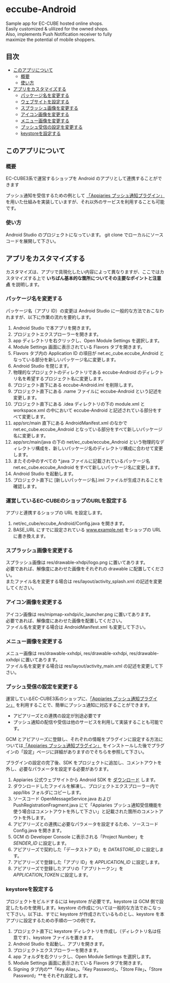 # eccube-Android

Sample app for EC-CUBE hosted online shops.  
Easily customized & ulilized for the owned shops.  
Also, implements Push Notification receiver to fully  
maximize the potential of mobile shoppers.

## 目次

- [このアプリについて](#このアプリについて)
  - [概要](#概要)
  - [使い方](#使い方)
- [アプリをカスタマイズする](#アプリをカスタマイズする)
  - [パッケージ名を変更する](#パッケージ名を変更する)
  - [ウェブサイトを設定する](#ウェブサイトを設定する)
  - [スプラッシュ画像を変更する](#スプラッシュ画像を変更する)
  - [アイコン画像を変更する](#アイコン画像を変更する)
  - [メニュー画像を変更する](#メニュー画像を変更する)
  - [プッシュ受信の設定を変更する](#プッシュ受信の設定を変更する)
  - [keystoreを設定する](#keystoreを設定する)


## このアプリについて

### 概要

EC-CUBE3系で運営するショップを Android のアプリとして連携することができます

プッシュ通知を受信するための例として [「Appiaries プッシュ通知プラグイン」](http://www.ec-cube.net/products/detail.php?product_id=1030) を用いた仕組みを実装していますが、それ以外のサービスを利用することも可能です。

### 使い方

Android Studio のプロジェクトになっています。 
git clone でローカルにソースコードを展開して下さい。

## アプリをカスタマイズする

カスタマイズは、アプリで具現化したい内容によって異なりますが、ここではカスタマイズする上で **いちばん基本的な箇所についてその主要なポイントと注意点** を説明します。

### パッケージ名を変更する

パッケージ名（アプリ ID）の変更は Android Studio に一般的な方法でおこなわれますが、以下に作業の流れを要約します。

1. Android Studio で本アプリを開きます。
2. プロジェクトエクスプローラーを開きます。
3. app ディレクトリを右クリックし、Open Module Settings を選択します。
4. Module Settings 画面に表示されている Flavors タブを開きます。
5. Flavors タブ内の Application ID の項目が net.ec_cube.eccube_Android となっている部分を新しいパッケージ名に変更します。
6. Android Studio を閉じます。
7. 物理的なプロジェクトのディレクトリである eccube-Android のディレクトリ名を希望するプロジェクト名に変更します。
8. プロジェクト直下にある eccube-Android.iml を削除します。
9. プロジェクト直下にある .name ファイルに eccube-Android という記述を変更します。
10. プロジェクト直下にある .idea ディレクトリの下の module.xml と workspace.xml の中において eccube-Android と記述されている部分をすべて変更します。
11. app/src/main 直下にある AndroidManifest.xml のなかで net.ec_cube.eccube_Android となっている部分をすべて新しいパッケージ名に変更します。
12. app/src/main/java の下の net/ec_cube/eccube_Android という物理的なディレクトリ構成を、新しいパッケージ名のディレクトリ構成に合わせて変更します。
13. またその中のすべての *.java ファイルに記載されているパッケージ名 net.ec_cube.eccube_Android をすべて新しいパッケージ名に変更します。
14. Android Studio を起動します。
15. プロジェクト直下に [新しいパッケージ名].iml ファイルが生成されることを確認します。

### 運営しているEC-CUBEのショップのURLを設定する

アプリと連携するショップの URL を設定します。

1. net/ec_cube/eccube_Android/Config.java を開きます。
2. BASE_URL にすでに設定されている www.example.net をショップの URL に書き換えます。


### スプラッシュ画像を変更する

スプラッシュ画像は res/drawable-xhdpi/logo.png に置いてあります。  
必要であれば、解像度にあわせた画像をそれぞれの drawable に配置してください。  
またファイル名を変更する場合は res/layout/activity_splash.xml の記述を変更してください。

### アイコン画像を変更する

アイコン画像は res/mipmap-xxhdpi/ic_launcher.png に置いてあります。  
必要であれば、解像度にあわせた画像を配置してください。  
ファイル名を変更する場合は AndroidManifest.xml も変更して下さい。

### メニュー画像を変更する

メニュー画像は res/drawable-xxhdpi, res/drawable-xxhdpi, res/drawable-xxhdpi に置いてあります。  
ファイル名を変更する場合は res/layout/activity_main.xml の記述を変更して下さい。

### プッシュ受信の設定を変更する

運営しているEC-CUBE3系のショップに、[「Appiaries プッシュ通知プラグイン」](http://www.ec-cube.net/products/detail.php?product_id=1030) を利用することで、簡単にプッシュ通知に対応することができます。

* アピアリーズとの連携の設定が別途必要です
* プッシュ通知の配信や受信は他のサービスを利用して実装することも可能です。

GCM とアピアリーズに登録し、それぞれの情報をプラグインに設定する方法については[「Appiaries プッシュ通知プラグイン」](http://www.ec-cube.net/products/detail.php?product_id=1030) をインストールした後でプラグインの「設定」ページに詳細がありますのでそちらを参照して下さい。  

プラグインの設定の完了後、SDK をプロジェクトに追加し、コメントアウトを外し、必要なパラメータを設定する必要があります。

1. Appiaries 公式ウェブサイトから Android SDK を [ダウンロード](http://docs.appiaries.com/?p=14066) します。
2. ダウンロードしたファイルを解凍し、プロジェクトエクスプローラー内で app/libs フォルダにコピーします。
3. ソースコード OpenMessageService.java および PushRegistrationFragment.java にて「Appiaries プッシュ通知受信機能を使う場合はコメントアウトを外して下さい」と記載された箇所のコメントアウトを外します。
4. アピアリーズとの連携に必要なパラメータを設定するため、ソースコード Config.java を開きます。
5. GCM の Developer Console に表示される「Project Number」を *SENDER_ID* に設定します。
6. アピアリーズで契約した「データストア ID」を *DATASTORE_ID* に設定します。
7. アピアリーズで登録した「アプリ ID」を *APPLICATION_ID* に設定します。
8. アピアリーズで登録したアプリの「アプリトークン」を *APPLICATION_TOKEN* に設定します。

### keystoreを設定する

プロジェクトをビルドするには keystore が必要です。keystore は GCM 側で設定したものを使用します。keystore の作成については一般的な方法でおこなって下さい。以下は、すでに keystore が作成されているものとし、keystore を本アプリに設定するための手順の一つの例です。

1. プロジェクト直下に keystore ディレクトリを作成し（ディレクトリ名は任意です）、keystore ファイルを置きます。
2. Android Studio を起動し、アプリを開きます。
3. プロジェクトエクスプローラーを開きます。
4. app フォルダを右クリックし、Open Module Settings を選択します。
5. Module Settings 画面に表示されている Flavors タブを開きます。
6. Signing タブ内の**「Key Alias」**、**「Key Password」**、**「Store File」**、**「Store Password」**をそれぞれ設定します。